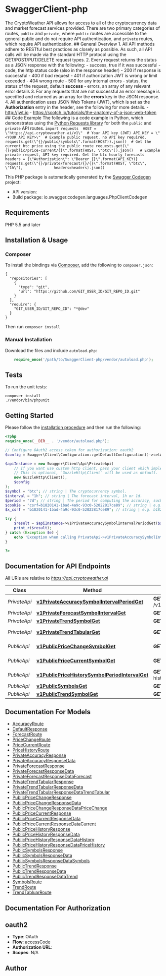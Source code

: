 # SwaggerClient-php
The CryptoWeather API allows for access to all of the cryptocurrency data and market forecast services provided. There are two primary categories of routes, `public` and `private`, where `public` routes are accessible to the general public and do not require API authentication, and `private` routes, which require API authentication.  ## General Overview  1. All API methods adhere to RESTful best practices as closely as possible. As such, all API calls will be made via the standard HTTP protocol using the GET/POST/PUT/DELETE request types.  2. Every request returns the status as a JSON response with the following:     - success, true if it was successful     - code, the http status code (also in the response header)         - 200 if response is successful         - 400 if bad request         - 401 if authorization JWT is wrong or limit exceeded         - 404 wrong route         - 500 for any internal errors     - status, the status of the request, default **success**     - errors, an array of any relevant error details  3. For any requests that are not successful an error message is specified and returned as an array for the **errors** key in the JSON response.  4. All authentication uses JSON Web Tokens (JWT), which is set as the **Authorization** entry in the header, see the following for more details.     - http://jwt.io     - https://scotch.io/tutorials/the-anatomy-of-a-json-web-token  ## Code Example  The following is a code example in Python, which demonstrates using the [Python Requests library](https://requests.readthedocs.io/en/master/) for both the `public` and `private` API routes.  ``` import requests  HOST = \"https://api.cryptoweather.ai/v1\"  # Your API key (JWT) API_KEY = \"<YOUR API KEY>\"  # Example public request, no API key required. requests.get(\"{}/public/symbols\".format(HOST)).json()  # Get the current btc price using the public route requests.get(\"{}/public/price-current/{}\".format(HOST, \"btc\")).json()   # Example private request, API key required. Get the btc hourly forecasts headers = {\"Authorization\": \"Bearer {}\".format(API_KEY)} requests.get(\"{}/private/forecast/{}/{}\".format(HOST, \"btc\", \"1h\"),              headers=headers).json() ```

This PHP package is automatically generated by the [Swagger Codegen](https://github.com/swagger-api/swagger-codegen) project:

- API version: 
- Build package: io.swagger.codegen.languages.PhpClientCodegen

## Requirements

PHP 5.5 and later

## Installation & Usage
### Composer

To install the bindings via [Composer](http://getcomposer.org/), add the following to `composer.json`:

```
{
  "repositories": [
    {
      "type": "git",
      "url": "https://github.com/GIT_USER_ID/GIT_REPO_ID.git"
    }
  ],
  "require": {
    "GIT_USER_ID/GIT_REPO_ID": "*@dev"
  }
}
```

Then run `composer install`

### Manual Installation

Download the files and include `autoload.php`:

```php
    require_once('/path/to/SwaggerClient-php/vendor/autoload.php');
```

## Tests

To run the unit tests:

```
composer install
./vendor/bin/phpunit
```

## Getting Started

Please follow the [installation procedure](#installation--usage) and then run the following:

```php
<?php
require_once(__DIR__ . '/vendor/autoload.php');

// Configure OAuth2 access token for authorization: oauth2
$config = Swagger\Client\Configuration::getDefaultConfiguration()->setAccessToken('YOUR_ACCESS_TOKEN');

$apiInstance = new Swagger\Client\Api\PrivateApi(
    // If you want use custom http client, pass your client which implements `GuzzleHttp\ClientInterface`.
    // This is optional, `GuzzleHttp\Client` will be used as default.
    new GuzzleHttp\Client(),
    $config
);
$symbol = "btc"; // string | The cryptocurrency symbol.
$interval = "1h"; // string | The forecast interval, 1h or 1d.
$period = "7d"; // string | The period for computing the accuracy, such as the past 7 days.
$cookie = "csrf=b1820141-1bad-4a9c-93c0-52022817ce89"; // string | e.g. csrf=b1820141-1bad-4a9c-93c0-52022817ce89
$x_csrf = "b1820141-1bad-4a9c-93c0-52022817ce89"; // string | e.g. b1820141-1bad-4a9c-93c0-52022817ce89

try {
    $result = $apiInstance->v1PrivateAccuracySymbolIntervalPeriodGet($symbol, $interval, $period, $cookie, $x_csrf);
    print_r($result);
} catch (Exception $e) {
    echo 'Exception when calling PrivateApi->v1PrivateAccuracySymbolIntervalPeriodGet: ', $e->getMessage(), PHP_EOL;
}

?>
```

## Documentation for API Endpoints

All URIs are relative to *https://api.cryptoweather.ai*

Class | Method | HTTP request | Description
------------ | ------------- | ------------- | -------------
*PrivateApi* | [**v1PrivateAccuracySymbolIntervalPeriodGet**](docs/Api/PrivateApi.md#v1privateaccuracysymbolintervalperiodget) | **GET** /v1/private/accuracy/{symbol}/{interval}/{period} | Accuracy
*PrivateApi* | [**v1PrivateForecastSymbolIntervalGet**](docs/Api/PrivateApi.md#v1privateforecastsymbolintervalget) | **GET** /v1/private/forecast/{symbol}/{interval} | Forecast
*PrivateApi* | [**v1PrivateTrendSymbolGet**](docs/Api/PrivateApi.md#v1privatetrendsymbolget) | **GET** /v1/private/trend/{symbol} | Trend
*PrivateApi* | [**v1PrivateTrendTabularGet**](docs/Api/PrivateApi.md#v1privatetrendtabularget) | **GET** /v1/private/trend-tabular | Trend Tabular
*PublicApi* | [**v1PublicPriceChangeSymbolGet**](docs/Api/PublicApi.md#v1publicpricechangesymbolget) | **GET** /v1/public/price-change/{symbol} | Price Change
*PublicApi* | [**v1PublicPriceCurrentSymbolGet**](docs/Api/PublicApi.md#v1publicpricecurrentsymbolget) | **GET** /v1/public/price-current/{symbol} | Price Current
*PublicApi* | [**v1PublicPriceHistorySymbolPeriodIntervalGet**](docs/Api/PublicApi.md#v1publicpricehistorysymbolperiodintervalget) | **GET** /v1/public/price-history/{symbol}/{period}/{interval} | Price History
*PublicApi* | [**v1PublicSymbolsGet**](docs/Api/PublicApi.md#v1publicsymbolsget) | **GET** /v1/public/symbols | Symbols
*PublicApi* | [**v1PublicTrendSymbolGet**](docs/Api/PublicApi.md#v1publictrendsymbolget) | **GET** /v1/public/trend/{symbol} | Trend


## Documentation For Models

 - [AccuracyRoute](docs/Model/AccuracyRoute.md)
 - [DefaultResponse](docs/Model/DefaultResponse.md)
 - [ForecastRoute](docs/Model/ForecastRoute.md)
 - [PriceChangeRoute](docs/Model/PriceChangeRoute.md)
 - [PriceCurrentRoute](docs/Model/PriceCurrentRoute.md)
 - [PriceHistoryRoute](docs/Model/PriceHistoryRoute.md)
 - [PrivateAccuracyResponse](docs/Model/PrivateAccuracyResponse.md)
 - [PrivateAccuracyResponseData](docs/Model/PrivateAccuracyResponseData.md)
 - [PrivateForecastResponse](docs/Model/PrivateForecastResponse.md)
 - [PrivateForecastResponseData](docs/Model/PrivateForecastResponseData.md)
 - [PrivateForecastResponseDataForecast](docs/Model/PrivateForecastResponseDataForecast.md)
 - [PrivateTrendTabularResponse](docs/Model/PrivateTrendTabularResponse.md)
 - [PrivateTrendTabularResponseData](docs/Model/PrivateTrendTabularResponseData.md)
 - [PrivateTrendTabularResponseDataTrendTabular](docs/Model/PrivateTrendTabularResponseDataTrendTabular.md)
 - [PublicPriceChangeResponse](docs/Model/PublicPriceChangeResponse.md)
 - [PublicPriceChangeResponseData](docs/Model/PublicPriceChangeResponseData.md)
 - [PublicPriceChangeResponseDataPriceChange](docs/Model/PublicPriceChangeResponseDataPriceChange.md)
 - [PublicPriceCurrentResponse](docs/Model/PublicPriceCurrentResponse.md)
 - [PublicPriceCurrentResponseData](docs/Model/PublicPriceCurrentResponseData.md)
 - [PublicPriceCurrentResponseDataCurrent](docs/Model/PublicPriceCurrentResponseDataCurrent.md)
 - [PublicPriceHistoryResponse](docs/Model/PublicPriceHistoryResponse.md)
 - [PublicPriceHistoryResponseData](docs/Model/PublicPriceHistoryResponseData.md)
 - [PublicPriceHistoryResponseDataHistory](docs/Model/PublicPriceHistoryResponseDataHistory.md)
 - [PublicPriceHistoryResponseDataPriceHistory](docs/Model/PublicPriceHistoryResponseDataPriceHistory.md)
 - [PublicSymbolsResponse](docs/Model/PublicSymbolsResponse.md)
 - [PublicSymbolsResponseData](docs/Model/PublicSymbolsResponseData.md)
 - [PublicSymbolsResponseDataSymbols](docs/Model/PublicSymbolsResponseDataSymbols.md)
 - [PublicTrendResponse](docs/Model/PublicTrendResponse.md)
 - [PublicTrendResponseData](docs/Model/PublicTrendResponseData.md)
 - [PublicTrendResponseDataTrend](docs/Model/PublicTrendResponseDataTrend.md)
 - [SymbolsRoute](docs/Model/SymbolsRoute.md)
 - [TrendRoute](docs/Model/TrendRoute.md)
 - [TrendTabluarRoute](docs/Model/TrendTabluarRoute.md)


## Documentation For Authorization


## oauth2

- **Type**: OAuth
- **Flow**: accessCode
- **Authorization URL**: 
- **Scopes**: N/A


## Author




